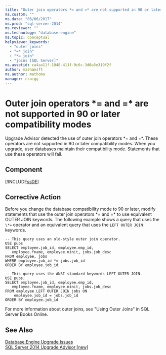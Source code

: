 ```yaml
---
title: "Outer join operators *= and =* are not supported in 90 or later compatibility modes | Microsoft Docs"
ms.custom: ""
ms.date: "03/06/2017"
ms.prod: "sql-server-2014"
ms.reviewer: ""
ms.technology: "database-engine"
ms.topic: conceptual
helpviewer_keywords: 
  - "outer joins"
  - "=* join"
  - "*= join"
  - "joins [SQL Server]"
ms.assetid: ca4aa11f-1048-411f-9c6c-3d0a8e319f2f
author: mashamsft
ms.author: mathoma
manager: craigg
---
```

# Outer join operators \*= and =\* are not supported in 90 or later compatibility modes
  Upgrade Advisor detected the use of outer join operators \*= and =\*. These operators are not supported in 90 or later compatibility modes. When you upgrade, user databases maintain their compatibility mode. Statements that use these operators will fail.  
  
## Component  
 [!INCLUDE[ssDE](../../includes/ssde-md.md)]  
  
## Corrective Action  
 Before you change the database compatibility mode to 90 or later, modify statements that use the outer join operators \*= and =\* to use equivalent OUTER JOIN keywords. The following example shows a query that uses the `\*=` operator and an equivalent query that uses the `LEFT OUTER JOIN` keywords.  
  
```  
-- This query uses an old-style outer join operator.  
USE pubs  
SELECT employee.job_id, employee.emp_id,  
   employee.fname, employee.minit, jobs.job_desc  
FROM employee, jobs   
WHERE employee.job_id *= jobs.job_id  
ORDER BY employee.job_id  
  
-- This query uses the ANSI standard keywords LEFT OUTER JOIN.  
USE pubs;  
SELECT employee.job_id, employee.emp_id,  
   employee.fname, employee.minit, jobs.job_desc  
FROM employee LEFT OUTER JOIN jobs ON   
    employee.job_id = jobs.job_id  
ORDER BY employee.job_id  
```  
  
 For more information about outer joins, see "Using Outer Joins" in SQL Server Books Online.  
  
## See Also  
 [Database Engine Upgrade Issues](../../../2014/sql-server/install/database-engine-upgrade-issues.md)   
 [SQL Server 2014 Upgrade Advisor &#91;new&#93;](sql-server-2014-upgrade-advisor.md)  
  
  

